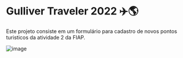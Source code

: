 # Gulliver Traveler 2022 ✈️​🌎​

Este projeto consiste em um formulário para cadastro de novos pontos turisticos da atividade 2 da FIAP.

![image](https://user-images.githubusercontent.com/37550557/188358590-6eabf7b8-5bc8-49c4-9ff9-78139358c8e3.png)


